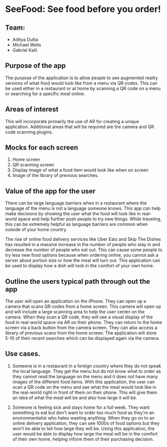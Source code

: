 # SeeFood: See food before you order!

## Team:
- Aditya Dutta
- Michael Wells
- Gabriel Kalil

## Purpose of the app
The purpose of the application is to allow people to see augmented reality versions of what food would look like from a menu via QR codes. This can be used either in a restaurant or at home by scanning a QR code on a menu or searching for a specific meal online. 

## Areas of interest
This will incorporate primarily the use of AR for creating a unique application. Additional areas that will be required are the camera and QR code scanning plugins.

## Mocks for each screen
1. Home screen
2. QR scanning screen
3. Display image of what a food item would look like when on screen
4. Image of the library of previous searches. 

## Value of the app for the user
There can be large language barriers when in a restaurant where the language of the menu is not a language someone knows. This app can help make decisions by showing the user what the food will look like in real-world space and help further push people to try new things. While traveling, this can be extremely helpful as language barriers are common when outside of your home country.

The rise of online food delivery services like Uber Eats and Skip The Dishes has resulted in a massive increase in the number of people who stay in and decrease the number of people who eat out. This can cause some people to try less new food options because when ordering online, you cannot ask a server about portion size or how the meal will turn out. This application can be used to display how a dish will look in the comfort of your own home.

## Outline the users typical path through out the app
The user will open an application on the iPhone. They can open up a camera that scans QR codes from a home screen. This camera will open up and will include a large scanning area to help the user center on the camera. When they scan a QR code, they will see a visual display of the food in real-world space via AR on their phone. They can return to the home screen via a back button from the camera screen. They can also access a library of previous scans from the home screen. The application will store 5-10 of their recent searches which can be displayed again via the camera. 

## Use cases.
1. Someone is in a restaurant in a foreign country where they do not speak the local language. They get the menu but do not know what to order as they cannot read the language on the menu and it does not have many images of the different food items. With this application, the user can scan a QR code on the menu and see what the meal would look like in the real-world right in front of them on their phone. This will give them an idea of what the meal will be and also how large it will be. 

2. Someone is feeling sick and stays home for a full week. They want something to eat but don’t want to order too much food as they’re an environmentalist who hates wasting anything. When they go on to an online delivery application, they can see 1000s of food options but they won’t be able to tell how large they will be. Using this application, the user would be able to display how large the meal will be in the comfort of their own home, helping inform them of their purchasing decision. 
